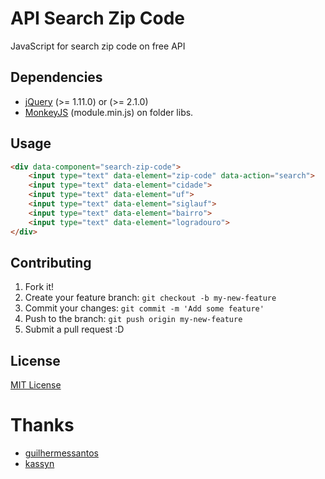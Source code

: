 API Search Zip Code
========
JavaScript for search zip code on free API

## Dependencies
* [jQuery](http://jquery.com/) (>= 1.11.0) or (>= 2.1.0)
* [MonkeyJS](https://github.com/kassyn/monkeyjs) (module.min.js) on folder libs.

## Usage

```html
<div data-component="search-zip-code">
	<input type="text" data-element="zip-code" data-action="search">
	<input type="text" data-element="cidade">
	<input type="text" data-element="uf">
	<input type="text" data-element="siglauf">
	<input type="text" data-element="bairro">
	<input type="text" data-element="logradouro">
</div>
```
## Contributing
1. Fork it!
2. Create your feature branch: `git checkout -b my-new-feature`
3. Commit your changes: `git commit -m 'Add some feature'`
4. Push to the branch: `git push origin my-new-feature`
5. Submit a pull request :D

## License
[MIT License](http://opensource.org/licenses/MIT)

# Thanks
* [guilhermessantos](https://github.com/guilhermessantos)
* [kassyn](https://github.com/kassyn)
